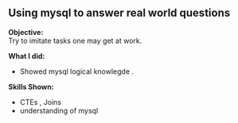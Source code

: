 ## Using mysql to answer real world questions

**Objective:**  
Try to imitate tasks one may get at work.  

**What I did:**  
- Showed mysql logical knowlegde .  

**Skills Shown:**  
- CTEs , Joins 
- understanding of mysql